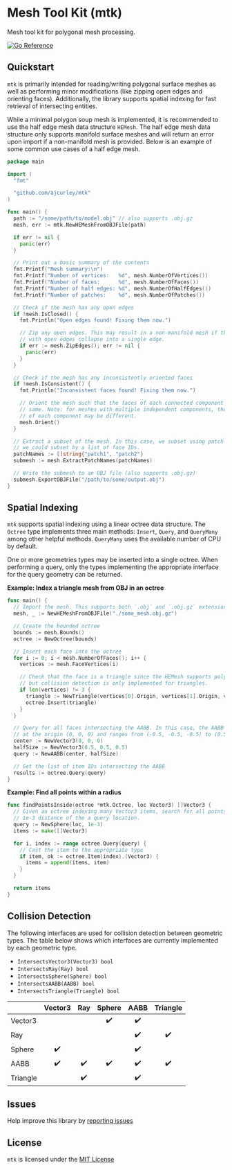 # Mesh Tool Kit (mtk)
Mesh tool kit for polygonal mesh processing.

[![Go Reference](https://pkg.go.dev/badge/github.com/ajcurley/mtk.svg)](https://pkg.go.dev/github.com/ajcurley/mtk)

## Quickstart
`mtk` is primarily intended for reading/writing polygonal surface meshes as well as performing minor modifications (like zipping open edges and orienting faces). Additionally, the library supports spatial indexing for fast retrieval of intersecting entities.

While a minimal polygon soup mesh is implemented, it is recommended to use the half edge mesh data structure `HEMesh`. The half edge mesh data structure only supports manifold surface meshes and will return an error upon import if a non-manifold mesh is provided. Below is an example of some common use cases of a half edge mesh.

```go
package main

import (
  "fmt"

  "github.com/ajcurley/mtk"
)

func main() {
  path := "/some/path/to/model.obj" // also supports .obj.gz
  mesh, err := mtk.NewHEMeshFromOBJFile(path)

  if err != nil {
    panic(err)
  }

  // Print out a basic summary of the contents
  fmt.Printf("Mesh summary:\n")
  fmt.Printf("Number of vertices:   %d", mesh.NumberOfVertices())
  fmt.Printf("Number of faces:      %d", mesh.NumberOfFaces())
  fmt.Printf("Number of half edges: %d", mesh.NumberOfHalfEdges())
  fmt.Printf("Number of patches:    %d", mesh.NumberOfPatches())

  // Check if the mesh has any open edges
  if !mesh.IsClosed() {
    fmt.Println("Open edges found! Fixing them now.")

    // Zip any open edges. This may result in a non-manifold mesh if three faces
    // with open edges collapse into a single edge.
    if err := mesh.ZipEdges(); err != nil {
      panic(err)
    }
  }

  // Check if the mesh has any inconsistently oriented faces
  if !mesh.IsConsistent() {
    fmt.Println("Inconsistent faces found! Fixing them now.")

    // Orient the mesh such that the faces of each connected component are the
    // same. Note: for meshes with multiple independent components, the orientation
    // of each component may be different.
    mesh.Orient()
  }

  // Extract a subset of the mesh. In this case, we subset using patch names; however,
  // we could subset by a list of face IDs.
  patchNames := []string{"patch1", "patch2"}
  submesh := mesh.ExtractPatchNames(patchNames)

  // Write the submesh to an OBJ file (also supports .obj.gz)
  submesh.ExportOBJFile("/path/to/some/output.obj")
}
```

## Spatial Indexing
`mtk` supports spatial indexing using a linear octree data structure. The `Octree` type implements three main methods: `Insert`, `Query`, and `QueryMany` among other helpful methods. `QueryMany` uses the available number of CPU by default.

One or more geometries types may be inserted into a single octree. When performing a query, only the types implementing the appropriate interface for the query geometry can be returned.

**Example: Index a triangle mesh from OBJ in an octree**
```go
func main() {
  // Import the mesh. This supports both `.obj` and `.obj.gz` extensions.
  mesh, _ := NewHEMeshFromOBJFile("./some_mesh.obj.gz")

  // Create the bounded octree
  bounds := mesh.Bounds()
  octree := NewOctree(bounds)

  // Insert each face into the octree
  for i := 0; i < mesh.NumberOfFaces(); i++ {
    vertices := mesh.FaceVertices(i)

    // Check that the face is a triangle since the HEMesh supports polygon elements
    // but collision detection is only implemented for triangles.
    if len(vertices) != 3 {
      triangle := NewTriangle(vertices[0].Origin, vertices[1].Origin, vertices[2].Origin)
      octree.Insert(triangle)
    }
  }

  // Query for all faces intersecting the AABB. In this case, the AABB is centered
  // at the origin (0, 0, 0) and ranges from (-0.5, -0.5, -0.5) to (0.5, 0.5, 0.5)
  center := NewVector3(0, 0, 0)
  halfSize := NewVector3(0.5, 0.5, 0.5)
  query := NewAABB(center, halfSize)

  // Get the list of item IDs intersecting the AABB
  results := octree.Query(query) 
}
```

**Example: Find all points within a radius**
```go
func findPointsInside(octree *mtk.Octree, loc Vector3) []Vector3 {
  // Given an octree indexing many Vector3 items, search for all points within
  // 1e-3 distance of the a query location.
  query := NewSphere(loc, 1e-3)
  items := make([]Vector3)

  for i, index := range octree.Query(query) {
    // Cast the item to the appropriate type
    if item, ok := octree.Item(index).(Vector3) {
      items = append(items, item)
    }
  }

  return items
}
```

## Collision Detection
The following interfaces are used for collision detection between geometric types. The table below shows which interfaces are currently implemented by each geometric type.
- `IntersectsVector3(Vector3) bool`
- `IntersectsRay(Ray) bool`
- `IntersectsSphere(Sphere) bool`
- `IntersectsAABB(AABB) bool`
- `IntersectsTriangle(Triangle) bool`

|          | Vector3          | Ray              | Sphere           | AABB             | Triangle         |
|----------|:----------------:|:----------------:|:----------------:|:----------------:|:----------------:|
| Vector3  |                  |                  |:heavy_check_mark:|:heavy_check_mark:|                  |
| Ray      |                  |                  |                  |:heavy_check_mark:|:heavy_check_mark:|
| Sphere   |:heavy_check_mark:|                  |                  |:heavy_check_mark:|                  |
| AABB     |:heavy_check_mark:|:heavy_check_mark:|:heavy_check_mark:|:heavy_check_mark:|:heavy_check_mark:|
| Triangle |                  |:heavy_check_mark:|                  |:heavy_check_mark:|                  |

## Issues
Help improve this library by [reporting issues](https://github.com/ajcurley/mtk/issues)

## License
`mtk` is licensed under the [MIT License](./LICENSE)
